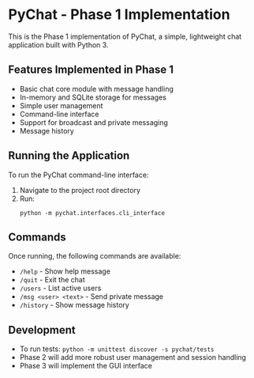 # PyChat - Phase 1 Implementation

This is the Phase 1 implementation of PyChat, a simple, lightweight chat application built with Python 3.

## Features Implemented in Phase 1

- Basic chat core module with message handling
- In-memory and SQLite storage for messages
- Simple user management
- Command-line interface
- Support for broadcast and private messaging
- Message history

## Running the Application

To run the PyChat command-line interface:

1. Navigate to the project root directory
2. Run:
   ```
   python -m pychat.interfaces.cli_interface
   ```

## Commands

Once running, the following commands are available:
- `/help` - Show help message
- `/quit` - Exit the chat
- `/users` - List active users
- `/msg <user> <text>` - Send private message
- `/history` - Show message history

## Development

- To run tests: `python -m unittest discover -s pychat/tests`
- Phase 2 will add more robust user management and session handling
- Phase 3 will implement the GUI interface
